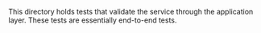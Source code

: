 This directory holds tests that validate the service through the application layer.
These tests are essentially end-to-end tests.